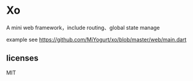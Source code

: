 # Xo

A mini web framework，include routing、global state manage

example see https://github.com/MiYogurt/xo/blob/master/web/main.dart

## licenses

MIT
